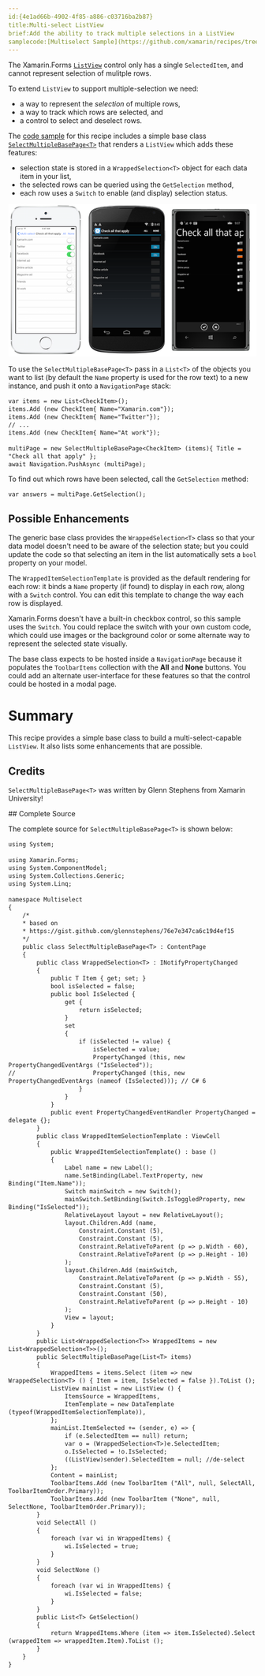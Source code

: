 ```yaml
---
id:{4e1ad66b-4902-4f85-a886-c03716ba2b87}
title:Multi-select ListView
brief:Add the ability to track multiple selections in a ListView
samplecode:[Multiselect Sample](https://github.com/xamarin/recipes/tree/master/cross-platform/xamarin-forms/Controls/multiselect)
---
```


The Xamarin.Forms [`ListView`](/api/type/Xamarin.Forms.ListView/)
control only has a single `SelectedItem`, and cannot represent selection of
mulitple rows.

To extend `ListView` to support multiple-selection we need:
* a way to represent the *selection* of multiple rows,
* a way to track which rows are selected, and
* a control to select and deselect rows.

The [code sample](https://github.com/xamarin/recipes/tree/master/cross-platform/xamarin-forms/Controls/multiselect)
for this recipe includes a simple base class
[`SelectMultipleBasePage<T>`](#source)
that renders a `ListView` which adds these features:
* selection state is stored in a `WrappedSelection<T>` object for each
  data item in your list,
* the selected rows can be queried using the `GetSelection` method,
* each row uses a `Switch` to enable (and display) selection status.

[ ![](Images/All-sml.png)](Images/All.png)

To use the `SelectMultipleBasePage<T>` pass in a `List<T>` of the
objects you want to list (by default the `Name` property is used for the
row text) to a new instance, and push it onto a `NavigationPage` stack:

```
var items = new List<CheckItem>();
items.Add (new CheckItem{ Name="Xamarin.com"});
items.Add (new CheckItem{ Name="Twitter"});
// ...
items.Add (new CheckItem{ Name="At work"});

multiPage = new SelectMultipleBasePage<CheckItem> (items){ Title = "Check all that apply" };
await Navigation.PushAsync (multiPage);
```

To find out which rows have been selected, call the `GetSelection` method:

```
var answers = multiPage.GetSelection();
```

## Possible Enhancements

The generic base class provides the `WrappedSelection<T>` class so that your
data model doesn't need to be aware of the selection state; but you could
update the code so that selecting an item in the list automatically sets
a `bool` property on your model.

The `WrappedItemSelectionTemplate` is provided as the default rendering
for each row: it binds a `Name` property (if found) to display in each row,
along with a `Switch` control. You can edit this template to change the
way each row is displayed.

Xamarin.Forms doesn't have a built-in checkbox control, so this sample
uses the `Switch`. You could replace the switch with your own custom
code, which could use images or the background color or some alternate
way to represent the selected state visually.

The base class expects to be hosted inside a `NavigationPage` because
it populates the `ToolbarItems` collection with the **All** and **None**
buttons. You could add an alternate user-interface for these features
so that the control could be hosted in a modal page.


# Summary

This recipe provides a simple base class to build a multi-select-capable
`ListView`. It also lists some enhancements that are possible.

## Credits

`SelectMultipleBasePage<T>` was written by Glenn Stephens from Xamarin University!

<a name="source" />
## Complete Source

The complete source for `SelectMultipleBasePage<T>` is shown below:

```
using System;

using Xamarin.Forms;
using System.ComponentModel;
using System.Collections.Generic;
using System.Linq;

namespace Multiselect
{
	/*
	* based on
	* https://gist.github.com/glennstephens/76e7e347ca6c19d4ef15
	*/
	public class SelectMultipleBasePage<T> : ContentPage
	{
		public class WrappedSelection<T> : INotifyPropertyChanged
		{
			public T Item { get; set; }
			bool isSelected = false;
			public bool IsSelected {
				get {
					return isSelected;
				}
				set
				{
					if (isSelected != value) {
						isSelected = value;
						PropertyChanged (this, new PropertyChangedEventArgs ("IsSelected"));
//						PropertyChanged (this, new PropertyChangedEventArgs (nameof (IsSelected))); // C# 6
					}
				}
			}
			public event PropertyChangedEventHandler PropertyChanged = delegate {};
		}
		public class WrappedItemSelectionTemplate : ViewCell
		{
			public WrappedItemSelectionTemplate() : base ()
			{
				Label name = new Label();
				name.SetBinding(Label.TextProperty, new Binding("Item.Name"));
				Switch mainSwitch = new Switch();
				mainSwitch.SetBinding(Switch.IsToggledProperty, new Binding("IsSelected"));
				RelativeLayout layout = new RelativeLayout();
				layout.Children.Add (name,
					Constraint.Constant (5),
					Constraint.Constant (5),
					Constraint.RelativeToParent (p => p.Width - 60),
					Constraint.RelativeToParent (p => p.Height - 10)
				);
				layout.Children.Add (mainSwitch,
					Constraint.RelativeToParent (p => p.Width - 55),
					Constraint.Constant (5),
					Constraint.Constant (50),
					Constraint.RelativeToParent (p => p.Height - 10)
				);
				View = layout;
			}
		}
		public List<WrappedSelection<T>> WrappedItems = new List<WrappedSelection<T>>();
		public SelectMultipleBasePage(List<T> items)
		{
			WrappedItems = items.Select (item => new WrappedSelection<T> () { Item = item, IsSelected = false }).ToList ();
			ListView mainList = new ListView () {
				ItemsSource = WrappedItems,
				ItemTemplate = new DataTemplate (typeof(WrappedItemSelectionTemplate)),
			};
			mainList.ItemSelected += (sender, e) => {
				if (e.SelectedItem == null) return;
				var o = (WrappedSelection<T>)e.SelectedItem;
				o.IsSelected = !o.IsSelected;
				((ListView)sender).SelectedItem = null; //de-select
			};
			Content = mainList;
			ToolbarItems.Add (new ToolbarItem ("All", null, SelectAll, ToolbarItemOrder.Primary));
			ToolbarItems.Add (new ToolbarItem ("None", null, SelectNone, ToolbarItemOrder.Primary));
		}
		void SelectAll ()
		{
			foreach (var wi in WrappedItems) {
				wi.IsSelected = true;
			}
		}
		void SelectNone ()
		{
			foreach (var wi in WrappedItems) {
				wi.IsSelected = false;
			}
		}
		public List<T> GetSelection()
		{
			return WrappedItems.Where (item => item.IsSelected).Select (wrappedItem => wrappedItem.Item).ToList ();
		}
	}
}
```